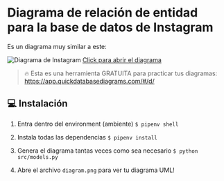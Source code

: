 # Diagrama de relación de entidad para la base de datos de Instagram

Es un diagrama muy similar a este:

![Diagrama de Instagram](https://github.com/breatheco-de/exercise-instagram-data-modeling/blob/master/assets/example.png?raw=true)
[Click para abrir el diagrama](https://app.quickdatabasediagrams.com/#/d/LxNXQZ)

> 🔥 Esta es una herramienta GRATUITA para practicar tus diagramas: <https://app.quickdatabasediagrams.com/#/d/>

## 💻 Instalación

1. Entra dentro del environment (ambiente) `$ pipenv shell`

2. Instala todas las dependencias `$ pipenv install`

3. Genera el diagrama tantas veces como sea necesario `$ python src/models.py`

4. Abre el archivo `diagram.png` para ver tu diagrama UML!
